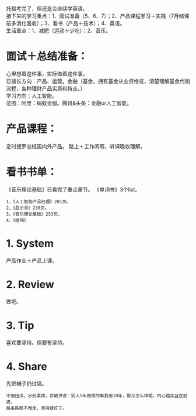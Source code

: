 托福考完了，但还是会继续学英语。</br>
接下来的学习重点：1、面试准备（5、6、7）；2、产品课程学习＋实践（7月结课前多消化吸收）；3、看书（产品＋技术）；4、英语。</br>
生活重点：1、减肥（运动＋少吃）；2、音乐。
# 面试＋总结准备：</br>
心里想着这件事，实际做着这件事。</br>
已擅长方向：产品、运营。金融（基金，拥有基金从业资格证，清楚理解基金代销流程，各种理财产品实质和特点。）</br>
学习方向：人工智能。</br>
范围：阿里：蚂蚁金服。腾讯&头条：金融or人工智能。

# 产品课程：
定时搜罗总结国内外产品。
路上＋工作闲暇，听课吸收理解。

# 看书书单：
《音乐理论基础》已看完了重点章节。
《单词书》3个list。
```
1、《人工智能产品经理》201页。
2、《启示录》230页。
3、《音乐理论基础》253页。
4、《结网》
```

# 1. System 
产品作业＋产品上课。

# 2. Review 
做吧。

# 3. Tip 
喜欢要坚持。但要有坚持。

# 4. Share 
先把帽子扔过墙。
```
不强扭瓜，水到渠成，俞敏洪说：别人5年做成的事我用10年，那又怎么样呢。内心踏实且在前进。
每条路都不难走，坚持就好了。
```
